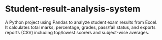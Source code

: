 # Student-result-analysis-system
A Python project using Pandas to analyze student exam results from Excel. It calculates total marks, percentage, grades, pass/fail status, and exports reports (CSV) including top/lowest scorers and subject-wise averages.
